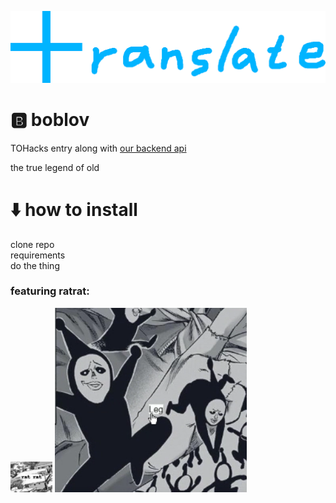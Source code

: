 ![](/images/title.png)
# 🅱️ boblov
TOHacks entry along with [our backend api](https://github.com/0x534b/manga-translation-api)

the true legend of old

# ⬇️ how to install
clone repo <br> requirements <br> do the thing 


### featuring ratrat:
![why isnt ratrat showing :(](/images/ratrat.png)
![leg](/images/leg.png)